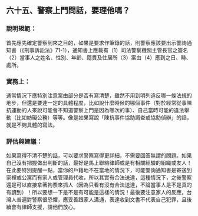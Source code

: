 ## 六十五、警察上門問話，要理他嗎？

### 說明規範：

首先應先確定警察到來之目的，如果是要求作筆錄的話，則警察應該要出示警詢通知書（《刑事訴訟法》71-1），通知書上應載有（1）司法警察機關主管長官之簽名（2）當事人之姓名、性別、年齡、籍貫及住居所（3）案由（4）應到之日、時、處所。

### 實務上：

通常情況下應特別注意案由部分是否有寫清楚，雖然不用到明列違反哪一條法規的地步，但還是要達一定的具體程度，比如說什麼時候的哪個事件（對於經常從事陳抗運動的人來說可能會不知道警察上門是因為哪次的事）、自己當時可能的違法舉動（比如妨礙公務）等等。像是如果寫說「陳抗事件協助調查或協助偵辦」的話，就是不夠具體的寫法。

### 評估與建議：

如果寫得不清不楚的話，可以要求警察寫得更詳細，不需要回答無謂的問題。如果自己沒有把握做出判斷的話，最好是馬上聯絡律師或是有相關經驗的組織或友人！在此要特別提醒一點，當你的戶籍地不在當地的情況下，可能警詢通知書是寄送到家裡或公寓而有家人或管理員代收，所以其實有合法送達，這種情況下，之後警察還是可以直接拿著拘票來抓人（因為只看有沒有合法送達，不論當事人是不是真的有讀到）！所以要想一下是不是有可能是這樣的情況！最後要注意家人的反應，台灣人普遍對警察很恐懼，應妥善跟家人溝通，表達收到文書不代表自己犯罪，且後續會有律師支援，請他們放心。
